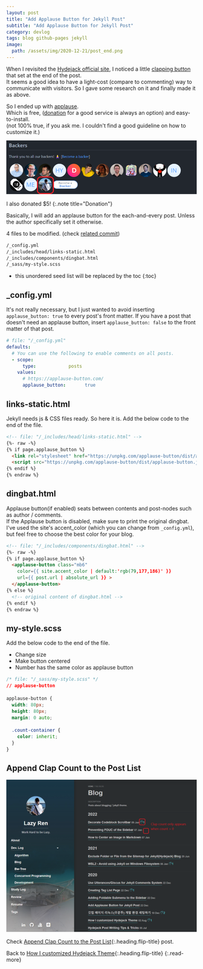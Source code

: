 ```yaml
---
layout: post
title: "Add Applause Button for Jekyll Post"
subtitle: "Add Applause Button for Jekyll Post"
category: devlog
tags: blog github-pages jekyll
image:
  path: /assets/img/2020-12-21/post_end.png
---
```


When I revisited the [Hydejack official site], I noticed a little [clapping button] that set at the end of the post.<br>
It seems a good idea to have a light-cost (compare to commenting) way to communicate with visitors. So I gave some
research on it and finally made it as above.

<!--more-->

So I ended up with [applause].<br>
Which is free, ([donation] for a good service is always an option) and easy-to-install.<br>
(not 100% true, if you ask me. I couldn't find a good guideline on how to customize it.)

![Backer](/assets/img/2020-12-22/backer.png)

I also donated $5!
{:.note title="Donation"}

Basically, I will add an applause button for the each-and-every post. Unless the author specifically set it otherwise.

4 files to be modified. (check [related commit])

```default
/_config.yml
/_includes/head/links-static.html
/_includes/components/dingbat.html
/_sass/my-style.scss
```

[Hydejack official site]: https://hydejack.com/showcase/lazyren/
[clapping button]: https://help.medium.com/hc/en-us/articles/115011350967-Claps
[applause]: https://applause-button.com/
[donation]: https://opencollective.com/applause-button
[related commit]: https://github.com/LazyRen/LazyRen.github.io/commit/346f496d80243fcfbd0f24b47daa10078efe954f

* this unordered seed list will be replaced by the toc
{:toc}

## _config.yml

It's not really necessary, but I just wanted to avoid inserting `applause_button: true` to every post's front matter. If
you have a post that doesn't need an applause button, insert `applause_button: false` to the front matter of that post.

```yaml
# file: "/_config.yml"
defaults:
  # You can use the following to enable comments on all posts.
  - scope:
      type:            posts
    values:
      # https://applause-button.com/
      applause_button:       true
```

## links-static.html

Jekyll needs js & CSS files ready. So here it is. Add the below code to the end of the file.

```html
<!-- file: "/_includes/head/links-static.html" -->
{%- raw -%}
{% if page.applause_button %}
  <link rel="stylesheet" href="https://unpkg.com/applause-button/dist/applause-button.css">
  <script src="https://unpkg.com/applause-button/dist/applause-button.js"></script>
{% endif %}
{% endraw %}
```

## dingbat.html

Applause button(if enabled) seats between contents and post-nodes such as author / comments.<br>
If the Applause button is disabled, make sure to print the original dingbat. I've used the site's accent_color (which
you can change from `_config.yml`), but feel free to choose the best color for your blog.

```html
<!-- file: "/_includes/components/dingbat.html" -->
{%- raw -%}
{% if page.applause_button %}
  <applause-button class="mb6"
    color={{ site.accent_color | default:'rgb(79,177,186)' }}
    url={{ post.url | absolute_url }} >
  </applause-button>
{% else %}
  <!-- original content of dingbat.html -->
{% endif %}
{% endraw %}
```

## my-style.scss

Add the below code to the end of the file.

* Change size
* Make button centered
* Number has the same color as applause button

```css
/* file: "/_sass/my-style.scss" */
// applause-button

applause-button {
  width: 80px;
  height: 80px;
  margin: 0 auto;

  .count-container {
    color: inherit;
  }
}
```

## Append Clap Count to the Post List

![clap-count](/assets/img/2022-02-06/list.png)

Check [Append Clap Count to the Post List](append-clap-count-to-the-post-list){:.heading.flip-title} post.

Back to [How I customized Hydejack Theme](how-i-customized-hydejack-theme){:.heading.flip-title}
{:.read-more}

